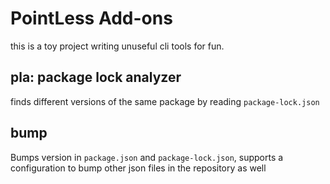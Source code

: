 # PointLess Add-ons

this is a toy project writing unuseful cli tools for fun.

## pla: package lock analyzer

finds different versions of the same package by reading `package-lock.json`

## bump

Bumps version in `package.json` and `package-lock.json`, supports a configuration to bump other json files in the repository as well
